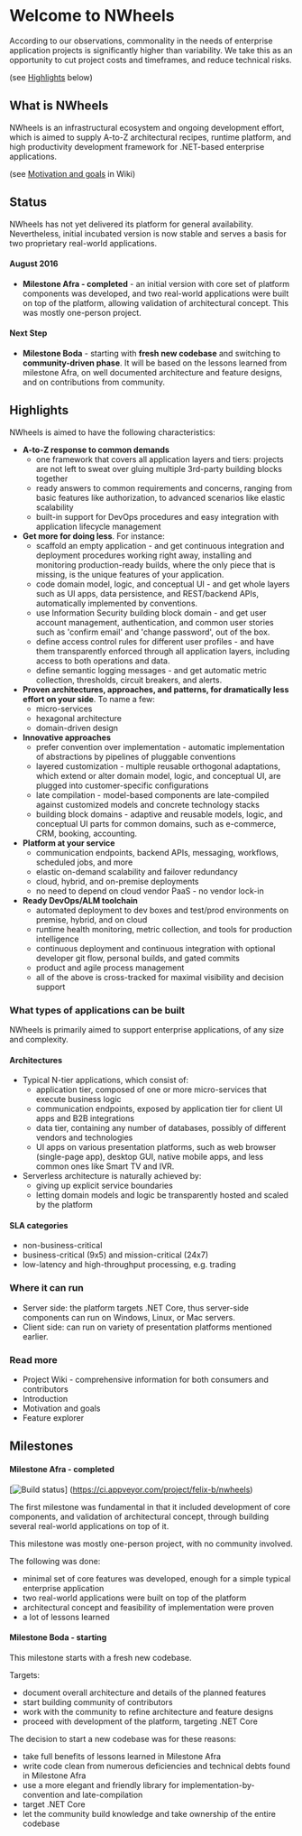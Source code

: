 Welcome to NWheels
=======

According to our observations, commonality in the needs of enterprise application projects is significantly higher than variability. We take this as an opportunity to cut project costs and timeframes, and reduce technical risks. 

(see [Highlights](#highlights) below)

## What is NWheels

NWheels is an infrastructural ecosystem and ongoing development effort, which is aimed to supply A-to-Z architectural recipes, runtime platform, and high productivity development framework for .NET-based enterprise applications. 

(see [Motivation and goals](https://github.com/felix-b/NWheels/wiki/Motivation-and-goals) in Wiki)

## Status

NWheels has not yet delivered its platform for general availability. Nevertheless, initial incubated version is now stable and serves a basis for two proprietary real-world applications. 

#### August 2016

- **Milestone Afra - completed** - an initial version with core set of platform components was developed, and two real-world applications were built on top of the platform, allowing validation of architectural concept. This was mostly one-person project. 

#### Next Step 

- **Milestone Boda** - starting with **fresh new codebase** and switching to **community-driven phase**. It will be based on the lessons learned from milestone Afra, on well documented architecture and feature designs, and on contributions from community. 

## Highlights

NWheels is aimed to have the following characteristics:

- **A-to-Z response to common demands**
  - one framework that covers all application layers and tiers: projects are not left to sweat over gluing multiple 3rd-party building blocks together
  - ready answers to common requirements and concerns, ranging from basic features like authorization, to advanced scenarios like elastic scalability
  - built-in support for DevOps procedures and easy integration with application lifecycle management
- **Get more for doing less**. For instance: 
  - scaffold an empty application - and get continuous integration and deployment procedures working right away, installing  and monitoring production-ready builds, where the only piece that is missing, is the unique features of your application.
  - code domain model, logic, and conceptual UI - and get whole layers such as UI apps, data persistence, and REST/backend APIs, automatically implemented by conventions.
  - use Information Security building block domain - and get user account management, authentication, and common user stories such as  'confirm email' and 'change password', out of the box.
  - define access control rules for different user profiles - and have them transparently enforced through all application layers, including access to both operations and data.
  - define semantic logging messages - and get automatic metric collection, thresholds, circuit breakers, and alerts.
- **Proven architectures, approaches, and patterns, for dramatically less effort on your side**. To name a few:
  - micro-services
  - hexagonal architecture 
  - domain-driven design 
- **Innovative approaches**
  - prefer convention over implementation - automatic implementation of abstractions by pipelines of pluggable conventions
  - layered customization - multiple reusable orthogonal adaptations, which extend or alter domain model, logic, and conceptual UI, are plugged into customer-specific configurations
  - late compilation - model-based components are late-compiled against customized models and concrete technology stacks
  - building block domains - adaptive and reusable models, logic, and conceptual UI parts for common domains, such as e-commerce, CRM, booking, accounting.
- **Platform at your service**
  - communication endpoints, backend APIs, messaging, workflows, scheduled jobs, and more
  - elastic on-demand scalability and failover redundancy
  - cloud, hybrid, and on-premise deployments
  - no need to depend on cloud vendor PaaS - no vendor lock-in
- **Ready DevOps/ALM toolchain**
  - automated deployment to dev boxes and test/prod environments on premise, hybrid, and on cloud
  - runtime health monitoring, metric collection, and tools for production intelligence
  - continuous deployment and continuous integration with optional developer git flow, personal builds, and gated commits
  - product and agile process management
  - all of the above is cross-tracked for maximal visibility and decision support

### What types of applications can be built

NWheels is primarily aimed to support enterprise applications, of any size and complexity.

#### Architectures

- Typical N-tier applications, which consist of:
  - application tier, composed of one or more micro-services that execute business logic
  - communication endpoints, exposed by application tier for client UI apps and B2B integrations
  - data tier, containing any number of databases, possibly of different vendors and technologies
  - UI apps on various presentation platforms, such as web browser (single-page app), desktop GUI, native mobile apps, and less common ones like Smart TV and IVR. 
- Serverless architecture is naturally achieved by:
  - giving up explicit service boundaries
  - letting domain models and logic be transparently hosted and scaled by the platform

#### SLA categories
  
- non-business-critical
- business-critical (9x5) and mission-critical (24x7)
- low-latency and high-throughput processing, e.g. trading
  
### Where it can run 

- Server side: the platform targets .NET Core, thus server-side components can run on Windows, Linux, or Mac servers.
- Client side: can run on variety of presentation platforms mentioned earlier.
 
### Read more

- Project Wiki - comprehensive information for both consumers and contributors
- Introduction
- Motivation and goals
- Feature explorer 

## Milestones

#### Milestone Afra - completed

[![Build status](https://ci.appveyor.com/api/projects/status/x0xcs9lfg4tee88s?svg=true)]
(https://ci.appveyor.com/project/felix-b/nwheels)

The first milestone was fundamental in that it included development of core components, and validation of architectural concept, through building several real-world applications on top of it.

This milestone was mostly one-person project, with no community involved. 

The following was done:
- minimal set of core features was developed, enough for a simple typical enterprise application 
- two real-world applications were built on top of the platform
- architectural concept and feasibility of implementation were proven
- a lot of lessons learned

#### Milestone Boda - starting

This milestone starts with a fresh new codebase. 

Targets:
- document overall architecture and details of the planned features
- start building community of contributors
- work with the community to refine architecture and feature designs
- proceed with development of the platform, targeting .NET Core

The decision to start a new codebase was for these reasons:
- take full benefits of lessons learned in Milestone Afra
- write code clean from numerous deficiencies and technical debts found in Milestone Afra
- use a more elegant and friendly library for implementation-by-convention and late-compilation 
- target .NET Core
- let the community build knowledge and take ownership of the entire codebase

